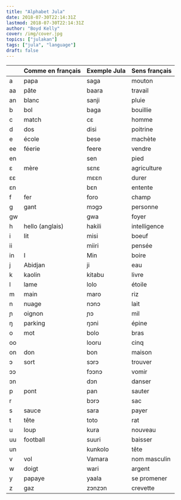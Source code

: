 ```yaml
---
title: "Alphabet Jula" 
date: 2018-07-30T22:14:31Z
lastmod: 2018-07-30T22:14:31Z
author: "Boyd Kelly"
cover: /img/cover.jpg
topics: ["julakan"]
tags: ["jula", "language"]
draft: false
---
```


|    | Comme en français | Exemple Jula | Sens français |
|----|-------------------|--------------|---------------|
| a  | papa              | saga         | mouton        |
| aa | pâte              | baara        | travail       |
| an | blanc             | sanji        | pluie         |
| b  | bol               | baga         | bouillie      |
| c  | match             | cɛ           | homme         |
| d  | dos               | disi         | poitrine      |
| e  | école             | bese         | machète       |
| ee | féerie            | feere        | vendre        |
| en |                   | sen          | pied          |
| ɛ  | mère              | sɛnɛ         | agriculture   |
| ɛɛ |                   | mɛɛn         | durer         |
| ɛn |                   | bɛn          | entente       |
| f  | fer               | foro         | champ         |
| g  | gant              | mɔgɔ         | personne      |
| gw |                   | gwa          | foyer         |
| h  | hello (anglais)   | hakili       | intelligence  |
| i  | Iit               | misi         | boeuf         |
| ii |                   | miiri        | pensée        |
| in | I                 | Min          | boire         |
| j  | Abidjan           | ji           | eau           |
| k  | kaolin            | kitabu       | livre         |
| l  | lame              | lolo         | étoile        |
| m  | main              | maro         | riz           |
| n  | nuage             | nɔnɔ         | lait          |
| ɲ  | oignon            | ɲɔ           | mil           |
| ŋ  | parking           | ŋɔni         | épine         |
| o  | mot               | bolo         | bras          |
| oo |                   | looru        | cinq          |
| on | don               | bon          | maison        |
| ɔ  | sort              | sɔrɔ         | trouver       |
| ɔɔ |                   | fɔɔnɔ        | vomir         |
| ɔn |                   | dɔn          | danser        |
| p  | pont              | pan          | sauter        |
| r  |                   | bɔrɔ         | sac           |
| s  | sauce             | sara         | payer         |
| t  | tête              | toto         | rat           |
| u  | loup              | kura         | nouveau       |
| uu | football          | suuri        | baisser       |
| un |                   | kunkolo      | tête          |
| v  | vol               | Vamara       | nom masculin  |
| w  | doigt             | wari         | argent        |
| y  | papaye            | yaala        | se promener   |
| z  | gaz               | zɔnzɔn       | crevette      |


